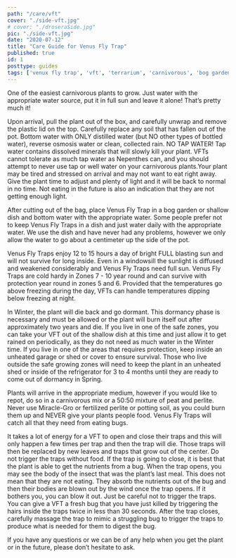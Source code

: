 ```yaml
---
path: "/care/vft"
cover: "./side-vft.jpg"
# cover: "./droseraSide.jpg"
pic: "./side-vft.jpg"
date: "2020-07-12"
title: "Care Guide for Venus Fly Trap"
published: true
id: 1
posttype: guides
tags: ['venux fly trap', 'vft', 'terrarium', 'carnivorous', 'bog garden', 'care guides']
---
```


One of the easiest carnivorous plants to grow. Just water with the appropriate water source, put it in full sun and leave it alone! That’s pretty much it! 

Upon arrival, pull the plant out of the box, and carefully unwrap and remove the plastic lid on the top. Carefully replace any soil that has fallen out of the pot. Bottom water with ONLY distilled water (but NO other types of bottled water), reverse osmosis water or clean, collected rain. NO TAP WATER! Tap water contains dissolved minerals that will slowly kill your plant. VFTs cannot tolerate as much tap water as Nepenthes can, and you should attempt to never use tap or well water on your carnivorous plants.Your plant may be tired and stressed on arrival and may not want to eat right away. Give the plant time to adjust and plenty of light and it will be back to normal in no time. Not eating in the future  is also an indication that they are not getting enough light. 

After cutting out of the bag, place Venus Fly Trap in a bog garden or shallow dish and bottom water with the appropriate water. Some people prefer not to keep Venus Fly Traps in a dish and just water daily with the appropriate water. We use the dish and have never had any problems, however we only allow the water to go about a centimeter up the side of the pot. 

Venus Fly Traps enjoy 12 to 15 hours a day of bright FULL blasting sun and will not survive for long inside. Even in a windowsill the sunlight is diffused and weakened considerably and Venus Fly Traps need full sun. Venus Fly Traps are cold hardy in Zones 7 - 10 year round and can survive with protection year round in zones 5 and 6. Provided that the temperatures go above freezing during the day, VFTs can handle temperatures dipping below freezing at night. 


In Winter, the plant will die back and go dormant. This dormancy phase is necessary and must be allowed or the plant will burn itself out after approximately two years and die. If you live in one of the safe zones, you can take your VFT out of the shallow dish at this time and just allow it to get rained on periodically, as they do not need as much water in the Winter time. If you live in one of the areas that requires protection, keep inside an unheated garage or shed or cover to ensure survival. Those who live outside the safe growing zones will need to keep the plant in an unheated shed or inside of the refrigerator for 3 to 4 months until they are ready to come out of dormancy in Spring. 

Plants will arrive in the appropriate medium, however if you would like to repot, do so in a carnivorous mix or a 50:50 mixture of peat and perlite. Never use Miracle-Gro or fertilized perlite or potting soil, as you could burn them up and NEVER give your plants people food. Venus Fly Traps will catch all that they need from eating bugs. 

It takes a lot of energy for a VFT to open and close their traps and this will only happen a few times per trap and then the trap will die. Those traps will then be replaced by new leaves and traps that grow out of the center. Do not trigger the traps without food. If the trap is going to close, it is best that the plant is able to get the nutrients from a bug. When the trap opens, you may see the body of the insect that was the plant’s last meal. This does not mean that they are not eating. They absorb the nutrients out of the bug and then their bodies are blown out by the wind once the trap opens. If it bothers you, you can blow it out. Just be careful not to trigger the traps. You can give a VFT a fresh bug that you have just killed by triggering the hairs inside the traps twice in less than 30 seconds. After the trap closes, carefully massage the trap to mimic a struggling bug to trigger the traps to produce what is needed for them to digest the bug.  

If you have any questions or we can be of any help when you get the plant or in the future, please don’t hesitate to ask. 
